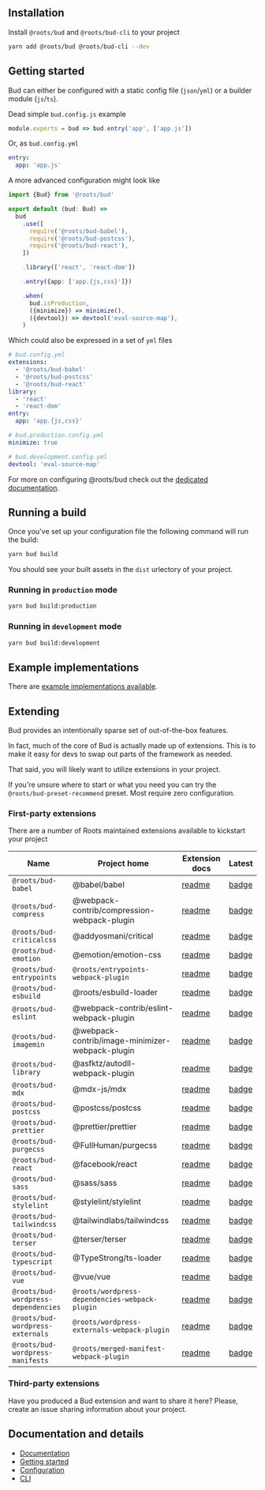 ## Installation

Install `@roots/bud` and `@roots/bud-cli` to your project

```sh
yarn add @roots/bud @roots/bud-cli --dev
```

## Getting started

Bud can either be configured with a static config file (`json`/`yml`) or a builder module (`js`/`ts`).

Dead simple `bud.config.js` example

```js
module.exports = bud => bud.entry('app', ['app.js'])
```

Or, as `bud.config.yml`

```yml
entry:
  app: 'app.js'
```

A more advanced configuration might look like

```ts
import {Bud} from '@roots/bud'

export default (bud: Bud) =>
  bud
    .use([
      require('@roots/bud-babel'),
      require('@roots/bud-postcss'),
      require('@roots/bud-react'),
    ])

    .library(['react', 'react-dom'])

    .entry({app: ['app.{js,css}']})

    .when(
      bud.isProduction,
      ({minimize}) => minimize(),
      ({devtool}) => devtool('eval-source-map'),
    )
```

Which could also be expressed in a set of `yml` files

```yml
# bud.config.yml
extensions:
  - '@roots/bud-babel'
  - '@roots/bud-postcss'
  - '@roots/bud-react'
library:
  - 'react'
  - 'react-dom'
entry:
  app: 'app.{js,css}'
```

```yml
# bud.production.config.yml
minimize: true
```

```yml
# bud.development.config.yml
devtool: 'eval-source-map'
```

For more on configuring @roots/bud check out the [dedicated documentation](docs:config/README).

## Running a build

Once you've set up your configuration file the following command will run the build:

```sh
yarn bud build
```

You should see your built assets in the `dist` urlectory of your project.

### Running in `production` mode

```sh
yarn bud build:production
```

### Running in `development` mode

```sh
yarn bud build:development
```

## Example implementations

There are [example implementations available](url:examples).

## Extending

Bud provides an intentionally sparse set of out-of-the-box features.

In fact, much of the core of Bud is actually made up of extensions. This is to make it easy for devs to swap out parts of the framework as needed.

That said, you will likely want to utilize extensions in your project.

If you're unsure where to start or what you need you can try the `@roots/bud-preset-recommend` preset. Most require zero configuration.

### First-party extensions

There are a number of Roots maintained extensions available to kickstart your project

| Name                                | Project home                                    | Extension docs                              | Latest                                         |
| ----------------------------------- | ----------------------------------------------- | ------------------------------------------- | ---------------------------------------------- |
| `@roots/bud-babel`                  | @babel/babel                                    | [readme](@roots/bud-babel)                  | [badge](npm:@roots/bud-babel)                  |
| `@roots/bud-compress`               | @webpack-contrib/compression-webpack-plugin     | [readme](@roots/bud-compress)               | [badge](npm:@roots/bud-compress)               |
| `@roots/bud-criticalcss`            | @addyosmani/critical                            | [readme](@roots/bud-criticalcss)            | [badge](npm:@roots/bud-criticalcss)            |
| `@roots/bud-emotion`                | @emotion/emotion-css                            | [readme](@roots/bud-emotion)                | [badge](npm:@roots/bud-emotion)                |
| `@roots/bud-entrypoints`            | `@roots/entrypoints-webpack-plugin`             | [readme](@roots/bud-entrypoints)            | [badge](npm:@roots/bud-entrypoints)            |
| `@roots/bud-esbuild`                | @roots/esbuild-loader                           | [readme](@roots/bud-esbuild)                | [badge](npm:@roots/bud-esbuild)                |
| `@roots/bud-eslint`                 | @webpack-contrib/eslint-webpack-plugin          | [readme](@roots/bud-eslint)                 | [badge](npm:@roots/bud-eslint)                 |
| `@roots/bud-imagemin`               | @webpack-contrib/image-minimizer-webpack-plugin | [readme](@roots/bud-imagemin)               | [badge](npm:@roots/bud-imagemin)               |
| `@roots/bud-library`                | @asfktz/autodll-webpack-plugin                  | [readme](@roots/bud-library)                | [badge](npm:@roots/bud-library)                |
| `@roots/bud-mdx`                    | @mdx-js/mdx                                     | [readme](@roots/bud-mdx)                    | [badge](npm:@roots/bud-mdx)                    |
| `@roots/bud-postcss`                | @postcss/postcss                                | [readme](@roots/bud-postcss)                | [badge](npm:@roots/bud-postcss)                |
| `@roots/bud-prettier`               | @prettier/prettier                              | [readme](@roots/bud-prettier)               | [badge](npm:@roots/bud-prettier)               |
| `@roots/bud-purgecss`               | @FullHuman/purgecss                             | [readme](@roots/bud-purgecss)               | [badge](npm:@roots/bud-purgecss)               |
| `@roots/bud-react`                  | @facebook/react                                 | [readme](@roots/bud-react)                  | [badge](npm:@roots/bud-react)                  |
| `@roots/bud-sass`                   | @sass/sass                                      | [readme](@roots/bud-sass)                   | [badge](npm:@roots/bud-sass)                   |
| `@roots/bud-stylelint`              | @stylelint/stylelint                            | [readme](@roots/bud-stylelint)              | [badge](npm:@roots/bud-stylelint)              |
| `@roots/bud-tailwindcss`            | @tailwindlabs/tailwindcss                       | [readme](@roots/bud-tailwindcss)            | [badge](npm:@roots/bud-tailwindcss)            |
| `@roots/bud-terser`                 | @terser/terser                                  | [readme](@roots/bud-terser)                 | [badge](npm:@roots/bud-terser)                 |
| `@roots/bud-typescript`             | @TypeStrong/ts-loader                           | [readme](@roots/bud-typescript)             | [badge](npm:@roots/bud-typescript)             |
| `@roots/bud-vue`                    | @vue/vue                                        | [readme](@roots/bud-vue)                    | [badge](npm:@roots/bud-vue)                    |
| `@roots/bud-wordpress-dependencies` | `@roots/wordpress-dependencies-webpack-plugin`  | [readme](@roots/bud-wordpress-dependencies) | [badge](npm:@roots/bud-wordpress-dependencies) |
| `@roots/bud-wordpress-externals`    | `@roots/wordpress-externals-webpack-plugin`     | [readme](@roots/bud-wordpress-externals)    | [badge](npm:@roots/bud-wordpress-externals)    |
| `@roots/bud-wordpress-manifests`    | `@roots/merged-manifest-webpack-plugin`         | [readme](@roots/bud-wordpress-manifests)    | [badge](npm:@roots/bud-wordpress-manifests)    |

### Third-party extensions

Have you produced a Bud extension and want to share it here? Please, create an issue sharing information about your project.

## Documentation and details

- [Documentation](docs:README)
- [Getting started](docs:getting-started)
- [Configuration](docs:config/README)
- [CLI](docs:cli)

